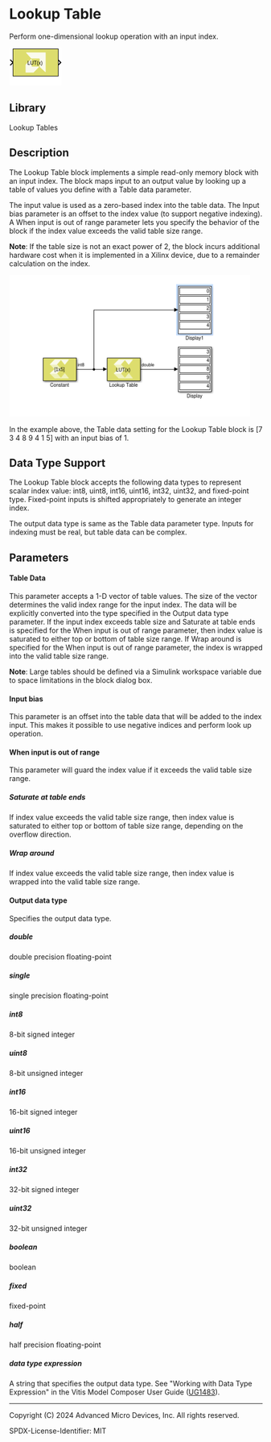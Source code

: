 # Lookup Table

Perform one-dimensional lookup operation with an input index.

![](./Images/block.png)

## Library

Lookup Tables

## Description

The Lookup Table block implements a simple read-only memory block with
an input index. The block maps input to an output value by looking up a
table of values you define with a Table data parameter.

The input value is used as a zero-based index into the table data. The
Input bias parameter is an offset to the index value (to support
negative indexing). A When input is out of range parameter lets you
specify the behavior of the block if the index value exceeds the valid
table size range.

**Note**: If the table size is not an exact power of 2, the block incurs
additional hardware cost when it is implemented in a Xilinx device, due
to a remainder calculation on the index.

![](./Images/stg1532104004157.png)

In the example above, the Table data setting for the Lookup Table block
is \[7 3 4 8 9 4 1 5\] with an input bias of 1.

## Data Type Support

The Lookup Table block accepts the following data types to represent
scalar index value: int8, uint8, int16, uint16, int32, uint32, and
fixed-point type. Fixed-point inputs is shifted appropriately to
generate an integer index.

The output data type is same as the Table data parameter type. Inputs
for indexing must be real, but table data can be complex.

## Parameters

#### Table Data

This parameter accepts a 1-D vector of table values. The size of the
vector determines the valid index range for the input index. The data
will be explicitly converted into the type specified in the Output data
type parameter. If the input index exceeds table size and Saturate at
table ends is specified for the When input is out of range parameter,
then index value is saturated to either top or bottom of table size
range. If Wrap around is specified for the When input is out of range
parameter, the index is wrapped into the valid table size range.

**Note**: Large tables should be defined via a Simulink workspace variable
due to space limitations in the block dialog box.

#### Input bias

This parameter is an offset into the table data that will be added to
the index input. This makes it possible to use negative indices and
perform look up operation.

#### When input is out of range

This parameter will guard the index value if it exceeds the valid table
size range.
##### Saturate at table ends
If index value exceeds the valid table size range, then index value is saturated to either top or bottom of table size range, depending on the overflow direction.

##### Wrap around
If index value exceeds the valid table size range, then index value is wrapped into the valid table size range.



#### Output data type

Specifies the output data type.

##### double
double precision floating-point

##### single
single precision floating-point

##### int8
8-bit signed integer

##### uint8
8-bit unsigned integer

##### int16
16-bit signed integer

##### uint16
16-bit unsigned integer

##### int32
32-bit signed integer

##### uint32
32-bit unsigned integer

##### boolean
boolean

##### fixed
fixed-point

##### half
half precision floating-point

##### data type expression
A string that specifies the output data type. See "Working with Data Type Expression" in the Vitis Model Composer User Guide ([UG1483](https://docs.xilinx.com/access/sources/dita/map?Doc_Version=2022.2%20English&url=ug1483-model-composer-sys-gen-user-guide)).



--------------
Copyright (C) 2024 Advanced Micro Devices, Inc.
All rights reserved.

SPDX-License-Identifier: MIT
